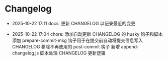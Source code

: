 # Changelog

- 2025-10-22 17:11 docs: 更新 CHANGELOG 以记录最近的变更

- 2025-10-22 17:04 chore: 添加自动更新 CHANGELOG 的 husky 钩子和脚本
  添加 prepare-commit-msg 钩子用于在提交前自动将提交信息写入 CHANGELOG
  移除不再使用的 post-commit 钩子
  新增 append-changelog.js 脚本处理 CHANGELOG 更新逻辑


